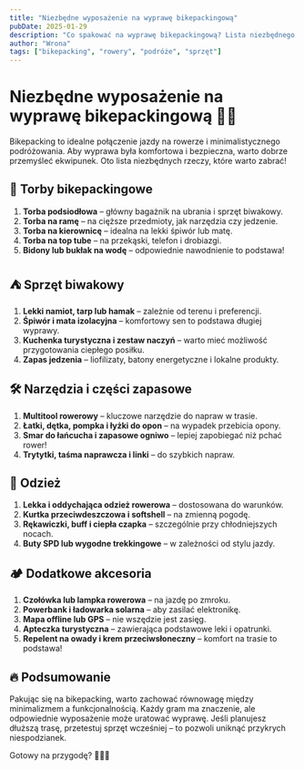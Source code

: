 ```yaml
---
title: "Niezbędne wyposażenie na wyprawę bikepackingową"
pubDate: 2025-01-29
description: "Co spakować na wyprawę bikepackingową? Lista niezbędnego sprzętu."
author: "Wrona"
tags: ["bikepacking", "rowery", "podróże", "sprzęt"]
---
```


# Niezbędne wyposażenie na wyprawę bikepackingową 🚴‍♂️

Bikepacking to idealne połączenie jazdy na rowerze i minimalistycznego podróżowania. Aby wyprawa była komfortowa i bezpieczna, warto dobrze przemyśleć ekwipunek. Oto lista niezbędnych rzeczy, które warto zabrać!

## 🎒 Torby bikepackingowe

1. **Torba podsiodłowa** – główny bagażnik na ubrania i sprzęt biwakowy.
2. **Torba na ramę** – na cięższe przedmioty, jak narzędzia czy jedzenie.
3. **Torba na kierownicę** – idealna na lekki śpiwór lub matę.
4. **Torba na top tube** – na przekąski, telefon i drobiazgi.
5. **Bidony lub bukłak na wodę** – odpowiednie nawodnienie to podstawa!

## ⛺ Sprzęt biwakowy

1. **Lekki namiot, tarp lub hamak** – zależnie od terenu i preferencji.
2. **Śpiwór i mata izolacyjna** – komfortowy sen to podstawa długiej wyprawy.
3. **Kuchenka turystyczna i zestaw naczyń** – warto mieć możliwość przygotowania ciepłego posiłku.
4. **Zapas jedzenia** – liofilizaty, batony energetyczne i lokalne produkty.

## 🛠️ Narzędzia i części zapasowe

1. **Multitool rowerowy** – kluczowe narzędzie do napraw w trasie.
2. **Łatki, dętka, pompka i łyżki do opon** – na wypadek przebicia opony.
3. **Smar do łańcucha i zapasowe ogniwo** – lepiej zapobiegać niż pchać rower!
4. **Trytytki, taśma naprawcza i linki** – do szybkich napraw.

## 👕 Odzież

1. **Lekka i oddychająca odzież rowerowa** – dostosowana do warunków.
2. **Kurtka przeciwdeszczowa i softshell** – na zmienną pogodę.
3. **Rękawiczki, buff i ciepła czapka** – szczególnie przy chłodniejszych nocach.
4. **Buty SPD lub wygodne trekkingowe** – w zależności od stylu jazdy.

## 🏕️ Dodatkowe akcesoria

1. **Czołówka lub lampka rowerowa** – na jazdę po zmroku.
2. **Powerbank i ładowarka solarna** – aby zasilać elektronikę.
3. **Mapa offline lub GPS** – nie wszędzie jest zasięg.
4. **Apteczka turystyczna** – zawierająca podstawowe leki i opatrunki.
5. **Repelent na owady i krem przeciwsłoneczny** – komfort na trasie to podstawa!

## 🔥 Podsumowanie

Pakując się na bikepacking, warto zachować równowagę między minimalizmem a funkcjonalnością. Każdy gram ma znaczenie, ale odpowiednie wyposażenie może uratować wyprawę. Jeśli planujesz dłuższą trasę, przetestuj sprzęt wcześniej – to pozwoli uniknąć przykrych niespodzianek.

Gotowy na przygodę? 🚴‍♀️🔥
